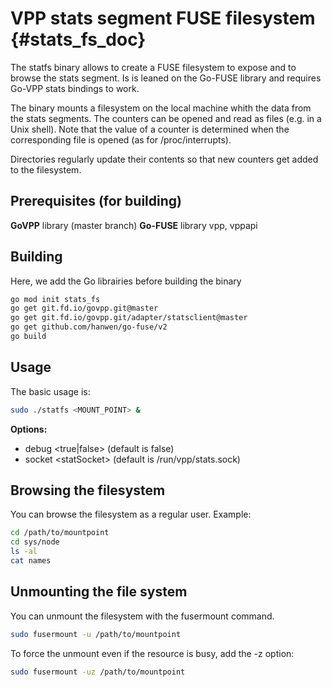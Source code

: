 # VPP stats segment FUSE filesystem  {#stats_fs_doc}

The statfs binary allows to create a FUSE filesystem to expose and to browse the stats segment.
Is is leaned on the Go-FUSE library and requires Go-VPP stats bindings to work.

The binary mounts a filesystem on the local machine whith the data from the stats segments.
The counters can be opened and read as files (e.g. in a Unix shell).
Note that the value of a counter is determined when the corresponding file is opened (as for /proc/interrupts).

Directories regularly update their contents so that new counters get added to the filesystem.

## Prerequisites (for building)

**GoVPP** library (master branch)
**Go-FUSE** library
vpp, vppapi

## Building

Here, we add the Go librairies before building the binary
```bash
go mod init stats_fs
go get git.fd.io/govpp.git@master
go get git.fd.io/govpp.git/adapter/statsclient@master
go get github.com/hanwen/go-fuse/v2
go build
```

## Usage

The basic usage is:
```bash
sudo ./statfs <MOUNT_POINT> &
```
**Options:**
 - debug \<true|false\> (default is false)
 - socket \<statSocket\> (default is /run/vpp/stats.sock)

## Browsing the filesystem

You can browse the filesystem as a regular user.
Example:

```bash
cd /path/to/mountpoint
cd sys/node
ls -al
cat names
```

## Unmounting the file system

You can unmount the filesystem with the fusermount command.
```bash
sudo fusermount -u /path/to/mountpoint
```

To force the unmount even if the resource  is busy, add the -z option:
```bash
sudo fusermount -uz /path/to/mountpoint
```

